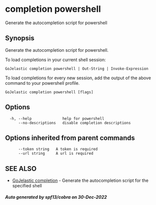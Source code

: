 #  completion powershell

Generate the autocompletion script for powershell

## Synopsis

Generate the autocompletion script for powershell.

To load completions in your current shell session:

	GoJelastic completion powershell | Out-String | Invoke-Expression

To load completions for every new session, add the output of the above command
to your powershell profile.


```
GoJelastic completion powershell [flags]
```

## Options

```
  -h, --help              help for powershell
      --no-descriptions   disable completion descriptions
```

## Options inherited from parent commands

```
      --token string   A token is required
      --url string     A url is required
```

## SEE ALSO

* [GoJelastic completion](GoJelastic_completion.md)	 - Generate the autocompletion script for the specified shell

##### Auto generated by spf13/cobra on 30-Dec-2022
